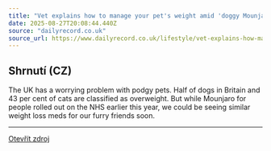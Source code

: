```yaml
---
title: "Vet explains how to manage your pet's weight amid 'doggy Mounjaro' plans"
date: 2025-08-27T20:08:44.440Z
source: "dailyrecord.co.uk"
source_url: https://www.dailyrecord.co.uk/lifestyle/vet-explains-how-manage-your-35802378
---
```


## Shrnutí (CZ)
The UK has a worrying problem with podgy pets. Half of dogs in Britain and 43 per cent of cats are classified as overweight. But while Mounjaro for people rolled out on the NHS earlier this year, we could be seeing similar weight loss meds for our furry friends soon.

---

[Otevřít zdroj](https://www.dailyrecord.co.uk/lifestyle/vet-explains-how-manage-your-35802378)
